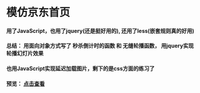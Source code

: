 # 模仿京东首页
#### 用了JavaScript，也用了jquery(还是挺好用的), 还用了less(嵌套规则真的好用)  
#### 总结： 用面向对象方式写了 秒杀倒计时的函数 和 无缝轮播函数， 用jquery实现轮播幻灯片效果  
####        也用JavaScript实现延迟加载图片，剩下的是css方面的练习了
#### 预览： [点击查看](https://zhouyijieqm.github.io/imitate-JD.com/index.html)  

